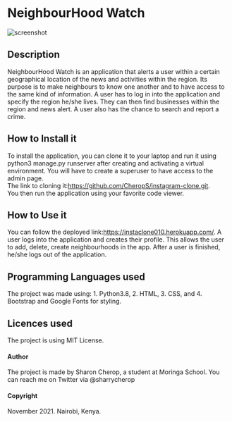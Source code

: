 # NeighbourHood Watch
![screenshot](insta/static/screenshot)

## Description
NeighbourHood Watch is an application that alerts a user within a certain geographical location of the news and activities within the region. Its purpose is to make neighbours to know one another and to have access to the same kind of information. A user has to log in into the application and specify the region he/she lives. They can then find businesses within the region and news alert. A user also has the chance to search and report a crime.  

## How to Install it
To install the application, you can clone it to your laptop and run it using python3 manage.py runserver after creating and activating a virtual environment.
You will have to create a superuser to have access to the admin page.  
The link to cloning it:https://github.com/CheropS/instagram-clone.git.  
You then run the application using your favorite code viewer. 

## How to Use it
You can follow the deployed link:https://instaclone010.herokuapp.com/. 
A user logs into the application and creates their profile. This allows the user to add, delete, create neighbourhoods in the app. After a user is finished, he/she logs out of the application. 

## Programming Languages used
The project was made using:
        1. Python3.8,
        2. HTML,
        3. CSS, and 
        4. Bootstrap and Google Fonts for styling. 

## Licences used
The project is using MIT License. 

#### Author
The project is made by Sharon Cherop, a student at Moringa School. 
You can reach me on Twitter via @sharrycherop

#### Copyright
November 2021. Nairobi, Kenya. 
